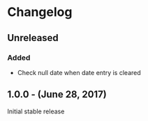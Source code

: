Changelog
=========

Unreleased
----------
### Added
* Check null date when date entry is cleared

1.0.0 - (June 28, 2017)
------------------
Initial stable release

